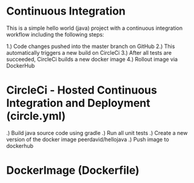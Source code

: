 # Continuous Integration
This is a simple hello world (java) project with a continuous integration workflow including the following steps:

1.) Code changes pushed into the master branch on GitHub
2.) This automatically triggers a new build on CircleCi
3.) After all tests are succeeded, CircleCi builds a new docker image
4.) Rollout image via DockerHub

# CircleCi - Hosted Continuous Integration and Deployment (circle.yml)
.) Build java source code using gradle
.) Run all unit tests
.) Create a new version of the docker image peerdavid/hellojava
.) Push image to dockerhub
  
# DockerImage (Dockerfile)

